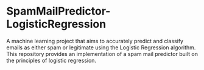 # SpamMailPredictor-LogisticRegression
A machine learning project that aims to accurately predict and classify emails as either spam or legitimate using the Logistic Regression algorithm. This repository provides an implementation of a spam mail predictor built on the principles of logistic regression.
